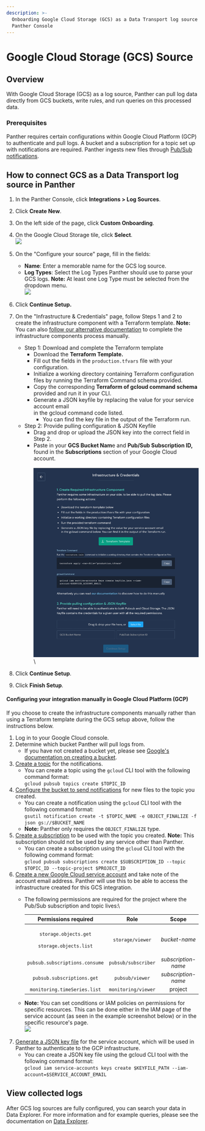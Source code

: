 ```yaml
---
description: >-
  Onboarding Google Cloud Storage (GCS) as a Data Transport log source in the
  Panther Console
---
```


# Google Cloud Storage (GCS) Source

## Overview

With Google Cloud Storage (GCS) as a log source, Panther can pull log data directly from GCS buckets, write rules, and run queries on this processed data.

### Prerequisites

Panther requires certain configurations within Google Cloud Platform (GCP) to authenticate and pull logs. A bucket and a subscription for a topic set up with notifications are required. Panther ingests new files through [Pub/Sub notifications](https://cloud.google.com/pubsub).&#x20;

## How to connect GCS as a Data Transport log source in Panther

1. In the Panther Console, click **Integrations > Log Sources**.
2. Click **Create New**.
3. On the left side of the page, click **Custom Onboarding**.&#x20;
4. On the Google Cloud Storage tile, click **Select**.\
   ![](<../../.gitbook/assets/Screen Shot 2022-01-26 at 11.48.04 AM.png>)
5. On the "Configure your source" page, fill in the fields:
   * **Name**: Enter a memorable name for the GCS log source.
   * **Log Types**: Select the Log Types Panther should use to parse your GCS logs. **Note:** At least one Log Type must be selected from the dropdown menu.\
     ![](<../../.gitbook/assets/Screen Shot 2022-01-26 at 11.50.45 AM.png>)
6. Click **Continue Setup.**
7. On the "Infrastructure & Credentials" page, follow Steps 1 and 2 to create the infrastructure component with a Terraform template. **Note:** You can also [follow our alternative documentation](gcs.md#configuring-the-integration-in-google-cloud-platform-gcp) to complete the infrastructure components process manually.
   * Step 1: Download and complete the Terraform template
     * Download the **Terraform Template.**
     * Fill out the fields in the `production.tfvars` file with your configuration.
     * Initialize a working directory containing Terraform configuration files by running the Terraform Command schema provided.
     * Copy the corresponding **Terraform of gcloud command schema** provided and run it in your CLI.
     * Generate a JSON keyfile by replacing the value for your service account email\
       in the gcloud command code listed.
       * You can find the key file in the output of the Terraform run.
   * Step 2: Provide pulling configuration & JSON Keyfile
     * Drag and drop or upload the JSON key into the correct field in Step 2.
     * Paste in your **GCS Bucket Nam**e and **Pub/Sub Subscription ID,** found in the **Subscriptions** section of your Google Cloud account.\
       \
       ![](<../../.gitbook/assets/Infrastructure and credentials page.png>)\

8. Click **Continue Setup**.&#x20;
9. Click **Finish Setup**.

#### Configuring your integration manually in Google Cloud Platform (GCP)&#x20;

If you choose to create the infrastructure components manually rather than using a Terraform template during the GCS setup above, follow the instructions below.

1. Log in to your Google Cloud console.
2. Determine which bucket Panther will pull logs from.
   * If you have not created a bucket yet, please see [Google's documentation on creating a bucket](https://cloud.google.com/storage/docs/creating-buckets).
3. [Create a topic](https://cloud.google.com/pubsub/docs/admin#creating\_a\_topic) for the notifications.
   * You can create a topic using the `gcloud` CLI tool with the following command format: \
     `gcloud pubsub topics create $TOPIC_ID`
4. [Configure the bucket to send notifications](https://cloud.google.com/storage/docs/reporting-changes) for new files to the topic you created.&#x20;
   * You can create a notification using the `gcloud` CLI tool with the following command format:\
     `gsutil notification create -t $TOPIC_NAME -e OBJECT_FINALIZE -f json gs://$BUCKET_NAME`
   * **Note:** Panther only requires the `OBJECT_FINALIZE` type.
5. [Create a subscription](https://cloud.google.com/pubsub/docs/admin#pubsub\_create\_pull\_subscription-gcloud) to be used with the topic you created. **Note:** This subscription should not be used by any service other than Panther.
   * You can create a subscription using the `gcloud` CLI tool with the following command format:\
     `gcloud pubsub subscriptions create $SUBSCRIPTION_ID --topic $TOPIC_ID --topic-project $PROJECT_ID`
6. [Create a new Google Cloud service account](https://cloud.google.com/iam/docs/creating-managing-service-accounts) and take note of the account email address. Panther will use this to be able to access the infrastructure created for this GCS integration.&#x20;
   *   The following permissions are required for the project where the Pub/Sub subscription and topic lives:\


       |                             **Permissions required**                            |       **Role**      |      **Scope**      |
       | :-----------------------------------------------------------------------------: | :-----------------: | :-----------------: |
       | <p><code>storage.objects.get</code></p><p><code>storage.objects.list</code></p> |   `storage/viewer`  |    _bucket-name_    |
       |                          `pubsub.subscriptions.consume`                         | `pubsub/subscriber` | _subscription-name_ |
       |                            `pubsub.subscriptions.get`                           |   `pubsub/viewer`   | _subscription-name_ |
       |                           `monitoring.timeSeries.list`                          | `monitoring/viewer` |       project       |
   * **Note:** You can set conditions or IAM policies on permissions for specific resources. This can be done either in the IAM page of the service account (as seen in the example screenshot below) or in the specific resource's page.\
     ![](<../../.gitbook/assets/Screen Shot 2022-01-26 at 11.37.08 AM.png>)
7. [Generate a JSON key file](https://cloud.google.com/iam/docs/creating-managing-service-account-keys) for the service account, which will be used in Panther to authenticate to the GCP infrastructure.&#x20;
   * You can create a JSON key file using the gcloud CLI tool with the following command format: \
     `gcloud iam service-accounts keys create $KEYFILE_PATH --iam-account=$SERVICE_ACCOUNT_EMAIL`

## View collected logs

After GCS log sources are fully configured, you can search your data in Data Explorer. For more information and for example queries, please see the documentation on [Data Explorer](../../data-analytics/data-explorer.md).

